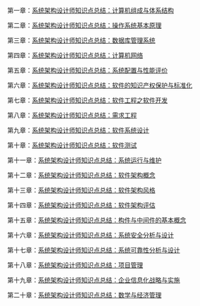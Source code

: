 第一章：[系统架构设计师知识点总结：计算机组成与体系结构](https://mp.weixin.qq.com/s?__biz=Mzg5NTE5ODUzMA==&mid=2247485010&idx=1&sn=750ffe4ee2b9931c15eb7ae3e0421623&chksm=c012b27ff7653b69eb1d9624a7ccda926894c7a4e8d81f03ac484dbe78ceeefbd99d0f355380#rd)

第二章：[系统架构设计师知识点总结：操作系统基本原理](https://mp.weixin.qq.com/s?__biz=Mzg5NTE5ODUzMA==&mid=2247485103&idx=1&sn=d999762a4bc86190294ea8a950745faf&chksm=c012b282f7653b94b940b8cc3a65e5f0654027430174e71a1a407e1c5dfac6b577d1f2eca21b&token=1366458332&lang=zh_CN#rd)

第三章：[系统架构设计师知识点总结：数据库管理系统](https://mp.weixin.qq.com/s?__biz=Mzg5NTE5ODUzMA==&mid=2247485155&idx=1&sn=42169b90cc8e1b41eb9730bab72fca5a&chksm=c012b2cef7653bd82bae78d7207582f8c808c5153c52069b265130b8343820d373c7bd1fe96f#rd)

第四章：[系统架构设计师知识点总结：计算机网络](https://mp.weixin.qq.com/s?__biz=Mzg5NTE5ODUzMA==&mid=2247485199&idx=1&sn=1533605774474afc622c2b8b032743d5&chksm=c012b322f7653a34d73d6b12d592e6fe6d3add110fb8c7efbae0c2322822ef5f8ed81396dff6&token=1201544985&lang=zh_CN#rd)


第五章：[系统架构设计师知识点总结：系统配置与性能评价](https://mp.weixin.qq.com/s?__biz=Mzg5NTE5ODUzMA==&mid=2247485248&idx=1&sn=46fb640fa99f709f64cf160a08bcdfc3&chksm=c012b36df7653a7b71091452cd91c458575bffb470eb7bc40fb4cfc18cfc84f3c60c27010062&token=1201544985&lang=zh_CN#rd)

第六章：[系统架构设计师知识点总结：软件的知识产权保护与标准化](https://mp.weixin.qq.com/s?__biz=Mzg5NTE5ODUzMA==&mid=2247485259&idx=1&sn=d83e262851d817db3e7faea467ab26fa&chksm=c012b366f7653a70332c78bf86f04c594eade1b5754798dfc752f8584f6cbdab838afdfcfe7d&token=1274642282&lang=zh_CN#rd)

第七章：[系统架构设计师知识点总结：软件工程之软件开发](https://mp.weixin.qq.com/s?__biz=Mzg5NTE5ODUzMA==&mid=2247485319&idx=1&sn=720225b8579a33dd29feb85d7b816480&chksm=c012b3aaf7653abcefa09c1a4e113da7fef08fd24c911326b16691e0edd651ddddf1d1334a3b&token=1274642282&lang=zh_CN#rd)

第八章：[系统架构设计师知识点总结：需求工程](https://mp.weixin.qq.com/s?__biz=Mzg5NTE5ODUzMA==&mid=2247485489&idx=1&sn=5ddccae49e7c89e15450e945610e6a95&chksm=c012bc1cf765350a159cad5efb8f662efea76e7f7591f00bf89d7fff4fe531466488fef0b8f7&token=1274642282&lang=zh_CN#rd)

第九章：[系统架构设计师知识点总结：软件系统设计](https://mp.weixin.qq.com/s?__biz=Mzg5NTE5ODUzMA==&mid=2247485510&idx=1&sn=2884af9b7f65794d9bf24cdb28372f25&chksm=c012bc6bf765357d5f461c544d4b2ba51a167d6bec5fa3508ec8553264171f1c7c127d09579a&token=1889923822&lang=zh_CN#rd)

第十章：[系统架构设计师知识点总结：软件测试](https://mp.weixin.qq.com/s?__biz=Mzg5NTE5ODUzMA==&mid=2247485511&idx=1&sn=f645511c095b1e8395a9fad27c0bf958&chksm=c012bc6af765357cdadbf4903b527bd40085f29df6ebf913aeb46c628eabd82987fe93d30754&token=1889923822&lang=zh_CN#rd)

第十一章：[系统架构设计师知识点总结：系统运行与维护](https://mp.weixin.qq.com/s?__biz=Mzg5NTE5ODUzMA==&mid=2247485512&idx=1&sn=127106d1cc0c44576a548b260a67359b&chksm=c012bc65f765357347c309d233a785a496b4d6fb20835d3099dfc2c05866c1ddccce3cafcee8&token=1396812793&lang=zh_CN#rd)


第十二章：[系统架构设计师知识点总结：软件架构概念](https://mp.weixin.qq.com/s?__biz=Mzg5NTE5ODUzMA==&mid=2247485513&idx=1&sn=b5d6d87729908d97f127d34c49fa1542&chksm=c012bc64f7653572377a65888af16ccbe8c40d02292cf103d9506ef6fd2723f60bc9bcc6b39e&token=1396812793&lang=zh_CN#rd)

第十三章：[系统架构设计师知识点总结：软件架构风格](https://mp.weixin.qq.com/s?__biz=Mzg5NTE5ODUzMA==&mid=2247485517&idx=1&sn=6d72ac59eb88e34a44c8e7a167a7e44b&chksm=c012bc60f7653576e819664280ec84aad7d8521d52d672fda7e816ffc902c7f19bee9871c0eb&token=1396812793&lang=zh_CN#rd)

第十四章：[系统架构设计师知识点总结：软件架构评估](https://mp.weixin.qq.com/s?__biz=Mzg5NTE5ODUzMA==&mid=2247485518&idx=1&sn=c278afdc432cf8fc09ec9a64c0051efa&chksm=c012bc63f7653575c89beeb8973d0b2a052f502a316ec4db52ba7b319cdc388c1b124493dd66&token=1396812793&lang=zh_CN#rd)

第十五章：[系统架构设计师知识点总结：构件与中间件的基本概念](https://mp.weixin.qq.com/s?__biz=Mzg5NTE5ODUzMA==&mid=2247485557&idx=1&sn=adb7570efd6646172b7d95a708d4aa0e&chksm=c012bc58f765354e0e64858fe14cdec238e2d21f87bd5028df6b071eb9caacaf46839cc08d78&token=1101372375&lang=zh_CN#rd)

第十六章：[系统架构设计师知识点总结：系统安全分析与设计](https://mp.weixin.qq.com/s?__biz=Mzg5NTE5ODUzMA==&mid=2247485657&idx=1&sn=21307a8394defb9e9e8cecd0d3bbd30e&chksm=c012bcf4f76535e2a1a9849de3642e63ef5fa1732608ee905d80fa5f65b894896c988e6c5520&token=1101372375&lang=zh_CN#rd)

第十七章：[系统架构设计师知识点总结：系统可靠性分析与设计](https://mp.weixin.qq.com/s?__biz=Mzg5NTE5ODUzMA==&mid=2247485678&idx=1&sn=afc7765ffe4ffdacfe5794774a78875e&chksm=c012bcc3f76535d592e608076555fc190d44ed102fc90bcf5f066c383715299316b3c0a7407f&token=1101372375&lang=zh_CN#rd)

第十八章：[系统架构设计师知识点总结：项目管理](https://mp.weixin.qq.com/s?__biz=Mzg5NTE5ODUzMA==&mid=2247485684&idx=1&sn=3218b2b1308603f02bbd5e92e3cb8d3c&chksm=c012bcd9f76535cf8ec30d0c925eb5832452d2bab1d956653bf452f766c37bda84f01646a00b&token=244535422&lang=zh_CN#rd)

第十九章：[系统架构设计师知识点总结：企业信息化战略与实施](https://mp.weixin.qq.com/s?__biz=Mzg5NTE5ODUzMA==&mid=2247485774&idx=1&sn=1d07cab79b54b8eab26002fb8c245e1c&chksm=c012bd63f7653475922e770ae9ed5fe41a2fb864912114f82f4592608b59c1eb3625adbba400&token=1353359654&lang=zh_CN#rd)

第二十章：[系统架构设计师知识点总结：数学与经济管理](https://mp.weixin.qq.com/s?__biz=Mzg5NTE5ODUzMA==&mid=2247485869&idx=1&sn=c1eb78d6cae5ddf5bf07b5207557b2af&chksm=c012bd80f765349682d0db1e271bc32663922e4f8844651a333c1d3ca1017653c592aa2e4bcc&token=1353359654&lang=zh_CN#rd)

